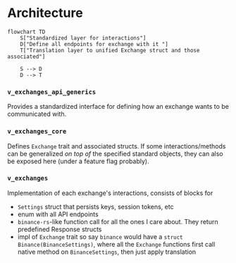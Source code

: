 <!--follows https://matklad.github.io/2021/02/06/ARCHITECTURE.md.html-->
# Architecture
```mermaid
flowchart TD
	S["Standardized layer for interactions"]
	D["Define all endpoints for exchange with it "]
	T["Translation layer to unified Exchange struct and those associated"]

	S --> D
	D --> T
```

### `v_exchanges_api_generics`
Provides a standardized interface for defining how an exchange wants to be communicated with.

### `v_exchanges_core`
Defines `Exchange` trait and associated structs. If some interactions/methods can be generalized _on top of_ the specified standard objects, they can also be exposed here (under a feature flag probably).


### `v_exchanges`
Implementation of each exchange's interactions, consists of blocks for

- `Settings` struct that persists keys, session tokens, etc
- enum with all API endpoints
- `binance-rs`-like function call for all the ones I care about. They return predefined Response structs
- impl of `Exchange` trait
	so say `binance` would have a `struct Binance(BinanceSettings)`, where all the `Exchange` functions first call native method on `BinanceSettings`, then just apply translation
